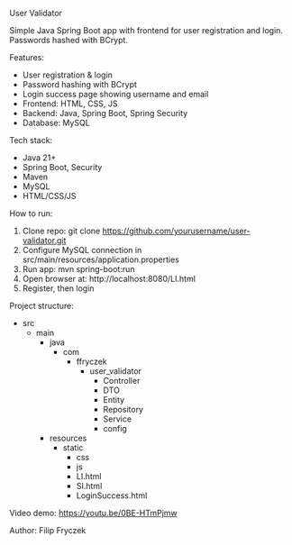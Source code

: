 User Validator

Simple Java Spring Boot app with frontend for user registration and login.
Passwords hashed with BCrypt.

Features:
- User registration & login
- Password hashing with BCrypt
- Login success page showing username and email
- Frontend: HTML, CSS, JS
- Backend: Java, Spring Boot, Spring Security
- Database: MySQL

Tech stack:
- Java 21+
- Spring Boot, Security
- Maven
- MySQL
- HTML/CSS/JS

How to run:
1. Clone repo:
   git clone https://github.com/yourusername/user-validator.git
2. Configure MySQL connection in src/main/resources/application.properties
3. Run app:
   mvn spring-boot:run
4. Open browser at:
   http://localhost:8080/LI.html
5. Register, then login

Project structure:  

- src  
  - main  
    - java  
      - com  
        - ffryczek  
          - user_validator  
            - Controller  
            - DTO  
            - Entity  
            - Repository  
            - Service  
            - config  
    - resources  
      - static  
        - css  
        - js  
        - LI.html  
        - SI.html  
        - LoginSuccess.html 

Video demo:
https://youtu.be/0BE-HTmPjmw

Author:
Filip Fryczek
